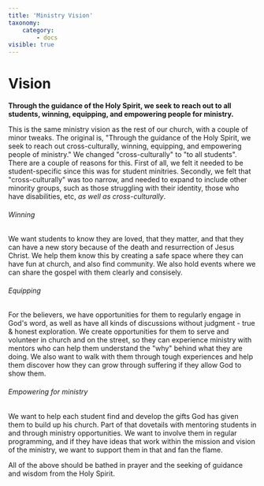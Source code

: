 ```yaml
---
title: 'Ministry Vision'
taxonomy:
    category:
        - docs
visible: true
---
```


# Vision
**Through the guidance of the Holy Spirit, we seek to reach out to all students, winning, equipping, and empowering people for ministry.**

This is the same ministry vision as the rest of our church, with a couple of minor tweaks. The original is, "Through the guidance of the Holy Spirit, we seek to reach out cross-culturally, winning, equipping, and empowering people of ministry." 
We changed "cross-culturally" to "to all students". There are a couple of reasons for this. First of all, we felt it needed to be student-specific since this was for student minitries. Secondly, we felt that "cross-culturally" was too narrow, and needed to expand to include other minority groups, such as those struggling with their identity, those who have disabilities, etc, _as well as cross-culturally_.

###### Winning
We want students to know they are loved, that they matter, and that they can have a new story because of the death and resurrection of Jesus Christ. We help them know this by creating a safe space where they can have fun at church, and also find community. We also hold events where we can share the gospel with them clearly and consisely.

###### Equipping 
For the believers, we have opportunities for them to regularly engage in God's word, as well as have all kinds of discussions without judgment - true & honest exploration. We create opportunities for them to serve and volunteer in church and on the street, so they can experience ministry with mentors who can help them understand the "why" behind what they are doing. We also want to walk with them through tough experiences and help them discover how they can grow through suffering if they allow God to show them.

###### Empowering for ministry
We want to help each student find and develop the gifts God has given them to build up his church. Part of that dovetails with mentoring students in and through ministry opportunities. We want to involve them in regular programming, and if they have ideas that work within the mission and vision of the ministry, we want to support them in that and fan the flame.

All of the above should be bathed in prayer and the seeking of guidance and wisdom from the Holy Spirit.





















